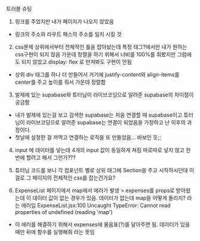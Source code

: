 트러블 슈팅

1. 링크를 주었지만 내가 페이지가 나오지 않았음
- 링크의 주소와 라우트 패스의 주소를 일치 시킬 것

2. css문제 상위에서부터 전체적인 틀을 잡아놨는데 특정 태그?에서만 내가 원하는 css구현이 되지 않음
가운데 정렬을 하기 위해서 너비를 100%를 줘봤지만 그럼에도 되지 않았고 display: flex 로 만져봐도 구현이 안됨
- 상위 div 태그를 하나 더 만들어서 거기에 justify-content와 align-items를 center를 주고 높이를 줘서 가운데 정렬함

3. 발제에 있는 supabase와 튜터님이 라이브코딩으로 알려준 supabase의 차이점이 궁금함
- 내가 발제에 있는걸 보고 검색한 supabase는 처음 연결할 때 supabase이고 튜터님이 라이브코딩으로 알려준 supabase는 연결이 되었음을 가정하고 난 이후의 과정이다.
- 첫날에 설정한 걸 까먹고 연결하는 로직을 또 만들었음... 바보인 듯;;

4. input 에 데이터를 넣는데 4개의 input 값이 동일하게 쳐짐 따로따로 넣지 않고 한번에 할려고 해서 그런가???

5. 튜터님 코드를 보니 각 컴포넌트 별로 상위 태그에 Section을 주고 시작하시던데 이걸로 그 페이지의 전체적인 css를 잡는건가요?

6. ExpenseList 페이지에서 map에서 에러가 발생 > expenses를 props로 받아왔는데 이 데이터 값이 없는 경우가 있음. 데이터가 없는데 map을 어떻게 돌리지? 라는 에러임
ExpenseList.jsx:100 Uncaught TypeError: Cannot read properties of undefined (reading 'map')
- 이 에러를 해결하기 위해서 expenses에 물음표(?)를 달아주면 됨. 데이터가 있을 때만 뒤에 함수를 실행해줘 라는 뜻임